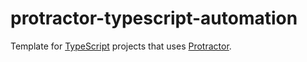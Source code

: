 # protractor-typescript-automation
Template for [TypeScript](https://www.typescriptlang.org/) projects that uses [Protractor](http://www.protractortest.org/#/).
